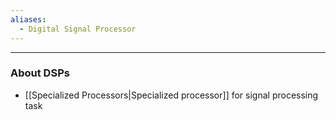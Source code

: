 ```yaml
---
aliases:
  - Digital Signal Processor
---
```

---

### About DSPs

- [[Specialized Processors|Specialized processor]] for signal processing task